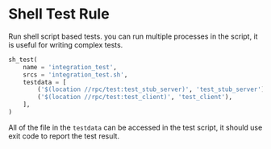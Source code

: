 # Shell Test Rule

Run shell script based tests. you can run multiple processes in the script, it is useful for writing complex tests.

```python
sh_test(
    name = 'integration_test',
    srcs = 'integration_test.sh',
    testdata = [
        ('$(location //rpc/test:test_stub_server)', 'test_stub_server'),
        ('$(location //rpc/test:test_client)', 'test_client'),
    ],
)
```

All of the file in the `testdata` can be accessed in the test script, it should use exit code to report the test result.
